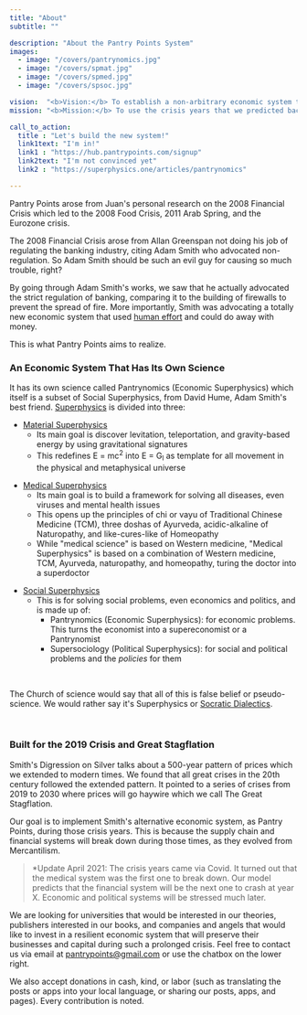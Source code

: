 ```yaml
---
title: "About"
subtitle: ""

description: "About the Pantry Points System"
images:
  - image: "/covers/pantrynomics.jpg"
  - image: "/covers/spmat.jpg"
  - image: "/covers/spmed.jpg"
  - image: "/covers/spsoc.jpg"

vision:  "<b>Vision:</b> To establish a non-arbitrary economic system that is free from exploitation, involuntary, yet promotes maximum productivity sustainably"
mission: "<b>Mission:</b> To use the crisis years that we predicted back in 2015 to deploy our system and solve real-world socio-economic problems according to the princples of Pantrynomics"

call_to_action:
  title : "Let's build the new system!"
  link1text: "I'm in!"
  link1 : "https://hub.pantrypoints.com/signup"
  link2text: "I'm not convinced yet"
  link2 : "https://superphysics.one/articles/pantrynomics"

---
```

   
Pantry Points arose from Juan's personal research on the 2008 Financial Crisis which led to the 2008 Food Crisis, 2011 Arab Spring, and the Eurozone crisis.

The 2008 Financial Crisis arose from Allan Greenspan not doing his job of regulating the banking industry, citing Adam Smith who advocated non-regulation. So Adam Smith should be such an evil guy for causing so much trouble, right?

By going through Adam Smith's works, we saw that he actually advocated the strict regulation of banking, comparing it to the building of firewalls to prevent the spread of fire. More importantly, Smith was advocating a totally new economic system that used [human effort](https://superphysics.one/articles/pantrynomics/the-effort-theory-of-value) and could do away with money.

This is what Pantry Points aims to realize. 


### An Economic System That Has Its Own Science

It has its own science called Pantrynomics (Economic Superphysics) which itself is a subset of Social Superphysics, from David Hume, Adam Smith's best friend. [Superphysics](https://superphysics.one) is divided into three:
<!-- Greenspan was really citing Samuelson and neoliberal writers who preferred selfish-interest instead of social interest.

After concluding that Greenspan and Samuelson were the bad guys, Smith logically became the good guy to us. Smith cited David Hume heavily in his works. Hume cited Plato who wrote about Socrates who spoke about reincarnation and chakras. Socrates thus became the essential link between Western and Eastern philosophy, which we merged into Superphysics as a dialectical system to solve all problems, just as you use the scientific method to solve all science problems and math formulas to solve math problems. -->

<!-- - [Material Superphysics](/material-superphysics) -->
- [Material Superphysics](https://superphysics.one/material)
  - Its main goal is discover levitation, teleportation, and gravity-based energy by using gravitational signatures
  - This redefines E = mc<sup>2</sup>  into E = G<sub>l</sub>  as template for all movement in the physical and metaphysical universe 

<!-- - [Medical Superphysics](/medical-superphysics) -->
- [Medical Superphysics](https://superphysics.one/medical)
  - Its main goal is to build a framework for solving all diseases, even viruses and mental health issues
  - This opens up the principles of chi or vayu of Traditional Chinese Medicine (TCM), three doshas of Ayurveda, acidic-alkaline of Naturopathy, and like-cures-like of Homeopathy
  - While "medical science" is based on Western medicine, "Medical Superphysics" is based on a combination of Western medicine, TCM, Ayurveda, naturopathy, and homeopathy, turing the doctor into a superdoctor

<!-- - [Social Superphysics](/social-superphysics) -->
- [Social Superphysics](https://superphysics.one/social)
  - This is for solving social problems, even economics and politics, and is made up of:
    - Pantrynomics (Economic Superphysics): for economic problems. This turns the economist into a supereconomist or a Pantrynomist
    - Supersociology (Political Superphysics): for social and political problems and the *policies* for them

<br>

The Church of science would say that all of this is false belief or pseudo-science. We would rather say it's Superphysics or [Socratic Dialectics](https://superphysics.one/articles/superphysics/socratic-dialectics).

<br>

### Built for the 2019 Crisis and Great Stagflation

Smith's Digression on Silver talks about a 500-year pattern of prices which we extended to modern times. We found that all great crises in the 20th century followed the extended pattern. It pointed to a series of crises from 2019 to 2030 where prices will go haywire which we call The Great Stagflation. 

Our goal is to implement Smith's alternative economic system, as Pantry Points, during those crisis years. This is because the supply chain and financial systems will break down during those times, as they evolved from Mercantilism.

> *Update April 2021: The crisis years came via Covid. It turned out that the medical system was the first one to break down. Our model predicts that the financial system will be the next one to crash at year X. Economic and political systems will be stressed much later.


We are looking for universities that would be interested in our theories, publishers interested in our books, and companies and angels that would like to invest in a resilient economic system that will preserve their businesses and capital during such a prolonged crisis. Feel free to contact us via email at pantrypoints@gmail.com or use the chatbox on the lower right. 

We also accept donations in cash, kind, or labor (such as translating the posts or apps into your local language, or sharing our posts, apps, and pages). Every contribution is noted.
